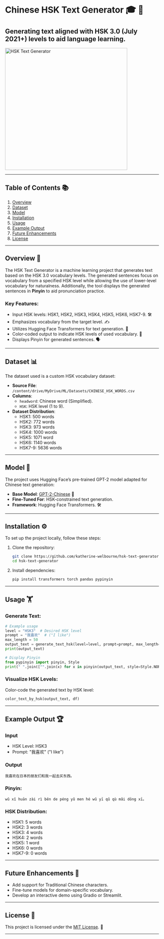 # **Chinese HSK Text Generator** 🎓 📖
Generating text aligned with HSK 3.0 (July 2021+) levels to aid language learning.
---

<div align="left">
  <a href="https://github.com/katherine-welbourne/hsk-text-generator/blob/main/hsk_demo.png">
    <img src="hsk_demo.png" alt="HSK Text Generator" width="400">
  </a>
</div>

---

## **Table of Contents** 📚
1. [Overview](#overview)
2. [Dataset](#dataset)
3. [Model](#model)
4. [Installation](#installation)
5. [Usage](#usage)
6. [Example Output](#example-output)
7. [Future Enhancements](#future-enhancements)
8. [License](#license)

---

## **Overview** 📝
The HSK Text Generator is a machine learning project that generates text based on the HSK 3.0 vocabulary levels. The generated sentences focus on vocabulary from a specified HSK level while allowing the use of lower-level vocabulary for naturalness. Additionally, the tool displays the generated sentences in **Pinyin** to aid pronunciation practice.

### Key Features:
- Input HSK levels: HSK1, HSK2, HSK3, HSK4, HSK5, HSK6, HSK7-9. 🛠️
- Emphasizes vocabulary from the target level. ✍️
- Utilizes Hugging Face Transformers for text generation. 🤖
- Color-coded output to indicate HSK levels of used vocabulary. 🌈
- Displays Pinyin for generated sentences. 🗣️

---

## **Dataset** 📊
The dataset used is a custom HSK vocabulary dataset:
- **Source File**: `/content/drive/MyDrive/ML/Datasets/CHINESE_HSK_WORDS.csv`
- **Columns**:
  - `headword`: Chinese word (Simplified).
  - `HSK`: HSK level (1 to 9).
- **Dataset Distribution**:
  - HSK1: 500 words
  - HSK2: 772 words
  - HSK3: 973 words
  - HSK4: 1000 words
  - HSK5: 1071 word
  - HSK6: 1140 words
  - HSK7-9: 5636 words


---

## **Model** 🤖
The project uses Hugging Face’s pre-trained GPT-2 model adapted for Chinese text generation:
- **Base Model**: [GPT-2-Chinese](https://huggingface.co/uer/gpt2-chinese-cluecorpussmall) 🚀
- **Fine-Tuned For**: HSK-constrained text generation.
- **Framework**: Hugging Face Transformers. 🛠️

---

## **Installation** ⚙️
To set up the project locally, follow these steps:

1. Clone the repository:
   ```bash
   git clone https://github.com/katherine-welbourne/hsk-text-generator.git
   cd hsk-text-generator
   ```

2. Install dependencies:
   ```bash
   pip install transformers torch pandas pypinyin
   ```

---

## **Usage** 🏋️
### Generate Text:
```python
# Example usage
level = "HSK3"  # Desired HSK level
prompt = "我喜欢"  # ("I like")
max_length = 50
output_text = generate_text_hsk(level=level, prompt=prompt, max_length=max_length)
print(output_text)

# Display Pinyin
from pypinyin import pinyin, Style
print(" ".join(["".join(x) for x in pinyin(output_text, style=Style.NORMAL)]))
```

### Visualize HSK Levels:
Color-code the generated text by HSK level:
```python
color_text_by_hsk(output_text, df)
```

---

## **Example Output** 🏆
### Input
- HSK Level: HSK3
- Prompt: "我喜欢"  ("I like")

### Output
```plaintext
我喜欢在日本的朋友们和我一起去买东西。
```
### Pinyin:
```plaintext
wǔ xǐ huān zài rì běn de péng yǔ men hé wǔ yī qǔ qù mǎi dōng xī。
```

### HSK Distribution:
- HSK1: 5 words
- HSK2: 3 words
- HSK3: 4 words
- HSK4: 2 words
- HSK5: 1 word
- HSK6: 0 words
- HSK7-9: 0 words

---

## **Future Enhancements** 🚀
- Add support for Traditional Chinese characters.
- Fine-tune models for domain-specific vocabulary.
- Develop an interactive demo using Gradio or Streamlit.

---

## **License** 📜
This project is licensed under the [MIT License](LICENSE). 📖

---


